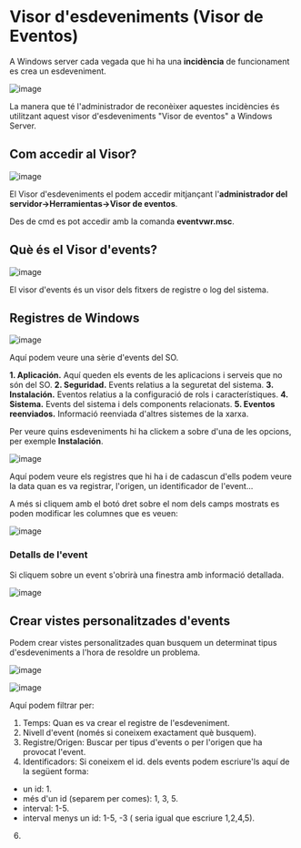 # Visor d'esdeveniments (Visor de Eventos)

A Windows server cada vegada que hi ha una **incidència** de funcionament es crea un esdeveniment.

![image](https://github.com/XaSaFa/MP04/assets/110727546/6c264b48-0ff0-4a15-a9a6-c9c686f46f79)

La manera que té l'administrador de reconèixer aquestes incidències és utilitzant aquest visor d'esdeveniments "Visor de eventos" a Windows Server.

## Com accedir al Visor?

![image](https://github.com/XaSaFa/MP04/assets/110727546/a083968f-5570-47dc-93bd-4a6841446fb9)

El Visor d'esdeveniments el podem accedir mitjançant l'**administrador del servidor->Herramientas->Visor de eventos**.

Des de cmd es pot accedir amb la comanda **eventvwr.msc**.

## Què és el Visor d'events?

![image](https://github.com/XaSaFa/MP04/assets/110727546/e495645a-c963-4958-8794-2cbcc2215eb1)

El visor d'events és un visor dels fitxers de registre o log del sistema.

## Registres de Windows

![image](https://github.com/XaSaFa/MP04/assets/110727546/ca7c7321-06ee-4f9b-bc1d-32a693580896)

Aquí podem veure una sèrie d'events del SO.

**1. Aplicación.** Aquí queden els events de les aplicacions i serveis que no són del SO.
**2. Seguridad.** Events relatius a la seguretat del sistema.
**3. Instalación.** Eventos relatius a la configuració de rols i característiques.
**4. Sistema.** Events del sistema i dels components relacionats.
**5. Eventos reenviados.** Informació reenviada d'altres sistemes de la xarxa.

Per veure quins esdeveniments hi ha clickem a sobre d'una de les opcions, per exemple **Instalación**.

![image](https://github.com/XaSaFa/MP04/assets/110727546/bae04955-24ab-40ed-b9fd-30f76b96023f)

Aquí podem veure els registres que hi ha i de cadascun d'ells podem veure la data quan es va registrar, l'origen, un identificador de l'event...

A més si cliquem amb el botó dret sobre el nom dels camps mostrats es poden modificar les columnes que es veuen:

![image](https://github.com/XaSaFa/MP04/assets/110727546/f90d05fa-17d8-41e8-af76-30a3eaf9e3df)

### Detalls de l'event

Si cliquem sobre un event s'obrirà una finestra amb informació detallada.

![image](https://github.com/XaSaFa/MP04/assets/110727546/3dfd2bea-5bad-47ba-b2f1-013d0ff753d1)

## Crear vistes personalitzades d'events

Podem crear vistes personalitzades quan busquem un determinat tipus d'esdeveniments a l'hora de resoldre un problema.

![image](https://github.com/XaSaFa/MP04/assets/110727546/2386a9da-2b5d-4d36-9985-33c633a88043)

![image](https://github.com/XaSaFa/MP04/assets/110727546/db28c4e6-6c92-47a9-b543-4e5e687f1d61)

Aquí podem filtrar per:

1. Temps: Quan es va crear el registre de l'esdeveniment.
2. Nivell d'event (només si coneixem exactament què busquem).
3. Registre/Origen: Buscar per tipus d'events o per l'origen que ha provocat l'event.
4. Identificadors: Si coneixem el id. dels events podem escriure'ls aquí de la següent forma:
  - un id: 1.
  - més d'un id (separem per comes): 1, 3, 5.
  - interval: 1-5.
  - interval menys un id: 1-5, -3 ( seria igual que escriure 1,2,4,5).
6. 


